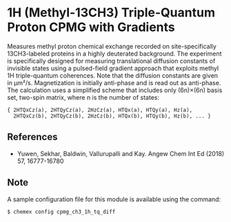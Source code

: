 # 1H (Methyl-13CH3) Triple-Quantum Proton CPMG with Gradients

Measures methyl proton chemical exchange recorded on site-specifically
13CH3-labeled proteins in a highly deuterated background. The experiment
is specifically designed for measuring translational diffusion constants
of invisible states using a pulsed-field gradient approach that exploits
methyl 1H triple-quantum coherences. Note that the diffusion constants
are given in μm²/s. Magnetization is initially anti-phase and is read out
as anti-phase. The calculation uses a simplified scheme that includes only
(6n)×(6n) basis set, two-spin matrix, where n is the number of states:

    { 2HTQxCz(a), 2HTQyCz(a), 2HzCz(a), HTQx(a), HTQy(a), Hz(a),
      2HTQxCz(b), 2HTQyCz(b), 2HzCz(b), HTQx(b), HTQy(b), Hz(b), ... }

## References

  - Yuwen, Sekhar, Baldwin, Vallurupalli and Kay. Angew Chem Int Ed (2018) 57, 16777-16780

## Note

A sample configuration  file for this module is available using the command:

    $ chemex config cpmg_ch3_1h_tq_diff
